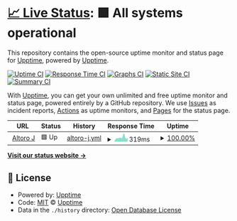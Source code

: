 # [📈 Live Status](https://upptime.github.io/upptime): <!--live status--> **🟩 All systems operational**

This repository contains the open-source uptime monitor and status page for [Upptime](https://upptime.js.org), powered by [Upptime](https://github.com/upptime/upptime).

[![Uptime CI](https://github.com/KevinChia/status.AltoroJ/workflows/Uptime%20CI/badge.svg)](https://github.com/KevinChia/status.AltoroJ/actions?query=workflow%3A%22Uptime+CI%22)
[![Response Time CI](https://github.com/KevinChia/status.AltoroJ/workflows/Response%20Time%20CI/badge.svg)](https://github.com/KevinChia/status.AltoroJ/actions?query=workflow%3A%22Response+Time+CI%22)
[![Graphs CI](https://github.com/KevinChia/status.AltoroJ/workflows/Graphs%20CI/badge.svg)](https://github.com/KevinChia/status.AltoroJ/actions?query=workflow%3A%22Graphs+CI%22)
[![Static Site CI](https://github.com/KevinChia/status.AltoroJ/workflows/Static%20Site%20CI/badge.svg)](https://github.com/KevinChia/status.AltoroJ/actions?query=workflow%3A%22Static+Site+CI%22)
[![Summary CI](https://github.com/KevinChia/status.AltoroJ/workflows/Summary%20CI/badge.svg)](https://github.com/KevinChia/status.AltoroJ/actions?query=workflow%3A%22Summary+CI%22)

With [Upptime](https://upptime.js.org), you can get your own unlimited and free uptime monitor and status page, powered entirely by a GitHub repository. We use [Issues](https://github.com/upptime/upptime/issues) as incident reports, [Actions](https://github.com/KevinChia/status.AltoroJ/actions) as uptime monitors, and [Pages](https://upptime.github.io/upptime) for the status page.

<!--start: status pages-->
<!-- This summary is generated by Upptime (https://github.com/upptime/upptime) -->
<!-- Do not edit this manually, your changes will be overwritten -->
<!-- prettier-ignore -->
| URL | Status | History | Response Time | Uptime |
| --- | ------ | ------- | ------------- | ------ |
| <img alt="" src="https://icons.duckduckgo.com/ip3/demo.testfire.net.ico" height="13"> [Altoro J](https://demo.testfire.net/) | 🟩 Up | [altoro-j.yml](https://github.com/Kevchia/status.AltoroJ/commits/HEAD/history/altoro-j.yml) | <details><summary><img alt="Response time graph" src="./graphs/altoro-j/response-time-week.png" height="20"> 319ms</summary><br><a href="https://kevchia.github.io/status.AltoroJ/history/altoro-j"><img alt="Response time 323" src="https://img.shields.io/endpoint?url=https%3A%2F%2Fraw.githubusercontent.com%2FKevchia%2Fstatus.AltoroJ%2FHEAD%2Fapi%2Faltoro-j%2Fresponse-time.json"></a><br><a href="https://kevchia.github.io/status.AltoroJ/history/altoro-j"><img alt="24-hour response time 273" src="https://img.shields.io/endpoint?url=https%3A%2F%2Fraw.githubusercontent.com%2FKevchia%2Fstatus.AltoroJ%2FHEAD%2Fapi%2Faltoro-j%2Fresponse-time-day.json"></a><br><a href="https://kevchia.github.io/status.AltoroJ/history/altoro-j"><img alt="7-day response time 319" src="https://img.shields.io/endpoint?url=https%3A%2F%2Fraw.githubusercontent.com%2FKevchia%2Fstatus.AltoroJ%2FHEAD%2Fapi%2Faltoro-j%2Fresponse-time-week.json"></a><br><a href="https://kevchia.github.io/status.AltoroJ/history/altoro-j"><img alt="30-day response time 285" src="https://img.shields.io/endpoint?url=https%3A%2F%2Fraw.githubusercontent.com%2FKevchia%2Fstatus.AltoroJ%2FHEAD%2Fapi%2Faltoro-j%2Fresponse-time-month.json"></a><br><a href="https://kevchia.github.io/status.AltoroJ/history/altoro-j"><img alt="1-year response time 327" src="https://img.shields.io/endpoint?url=https%3A%2F%2Fraw.githubusercontent.com%2FKevchia%2Fstatus.AltoroJ%2FHEAD%2Fapi%2Faltoro-j%2Fresponse-time-year.json"></a></details> | <details><summary><a href="https://kevchia.github.io/status.AltoroJ/history/altoro-j">100.00%</a></summary><a href="https://kevchia.github.io/status.AltoroJ/history/altoro-j"><img alt="All-time uptime 95.68%" src="https://img.shields.io/endpoint?url=https%3A%2F%2Fraw.githubusercontent.com%2FKevchia%2Fstatus.AltoroJ%2FHEAD%2Fapi%2Faltoro-j%2Fuptime.json"></a><br><a href="https://kevchia.github.io/status.AltoroJ/history/altoro-j"><img alt="24-hour uptime 100.00%" src="https://img.shields.io/endpoint?url=https%3A%2F%2Fraw.githubusercontent.com%2FKevchia%2Fstatus.AltoroJ%2FHEAD%2Fapi%2Faltoro-j%2Fuptime-day.json"></a><br><a href="https://kevchia.github.io/status.AltoroJ/history/altoro-j"><img alt="7-day uptime 100.00%" src="https://img.shields.io/endpoint?url=https%3A%2F%2Fraw.githubusercontent.com%2FKevchia%2Fstatus.AltoroJ%2FHEAD%2Fapi%2Faltoro-j%2Fuptime-week.json"></a><br><a href="https://kevchia.github.io/status.AltoroJ/history/altoro-j"><img alt="30-day uptime 99.91%" src="https://img.shields.io/endpoint?url=https%3A%2F%2Fraw.githubusercontent.com%2FKevchia%2Fstatus.AltoroJ%2FHEAD%2Fapi%2Faltoro-j%2Fuptime-month.json"></a><br><a href="https://kevchia.github.io/status.AltoroJ/history/altoro-j"><img alt="1-year uptime 99.83%" src="https://img.shields.io/endpoint?url=https%3A%2F%2Fraw.githubusercontent.com%2FKevchia%2Fstatus.AltoroJ%2FHEAD%2Fapi%2Faltoro-j%2Fuptime-year.json"></a></details>

<!--end: status pages-->

[**Visit our status website →**](https://upptime.github.io/upptime)

## 📄 License

- Powered by: [Upptime](https://github.com/upptime/upptime)
- Code: [MIT](./LICENSE) © [Upptime](https://upptime.js.org)
- Data in the `./history` directory: [Open Database License](https://opendatacommons.org/licenses/odbl/1-0/)
